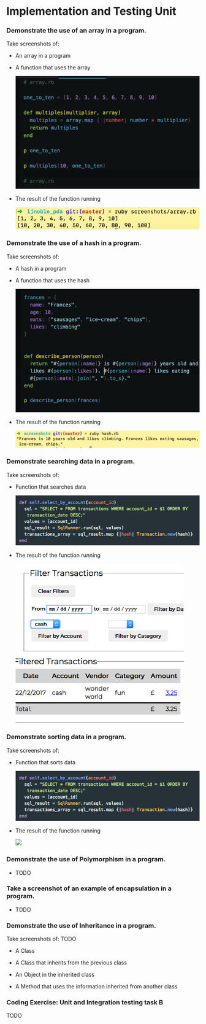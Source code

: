 # Implementation and Testing Unit

### Demonstrate the use of an array in a program.
Take screenshots of:
- An array in a program
- A function that uses the array

  ![](../screenshots/array_in_program.png)

- The result of the function running

  ![](../screenshots/array_result_of_function.png)



### Demonstrate the use of a hash in a program.
Take screenshots of:
- A hash in a program
- A function that uses the hash

  ![](../screenshots/hash_function.png)

- The result of the function running

  ![](../screenshots/hash_function_output.png)

### Demonstrate searching data in a program.
Take screenshots of:
- Function that searches data

  ![](../screenshots/sorted_data_transactions_function.png)
- The result of the function running

  ![](../screenshots/search_for_cash_output.png)


### Demonstrate sorting data in a program.
Take screenshots of:

- Function that sorts data

  ![](../screenshots/sorted_data_transactions_function.png)
- The result of the function running

  ![](sorted_transactions_output.png)

### Demonstrate the use of Polymorphism in a program.
- TODO


### Take a screenshot of an example of encapsulation in a program.
- TODO

### Demonstrate the use of Inheritance in a program.
Take screenshots of: TODO

- A Class

- A Class that inherits from the previous class

- An Object in the inherited class

- A Method that uses the information inherited from another class


### Coding Exercise: Unit and Integration testing task B
TODO
